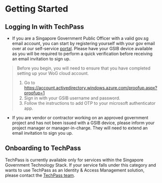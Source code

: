 # Getting Started

## Logging In with TechPass
- If you are a Singapore Government Public Officer with a valid gov.sg email account, you can start by registering yourself with your gov email over at our self-service [portal](https://portal.dev.techpass.gov.sg). Please have your GSIB device available as you will be required to perform a quick verification before receiving an email invitation to sign up.
> Before you begin, you will need to ensure that you have completed setting up your WoG cloud account.
> 1. Go to https://account.activedirectory.windows.azure.com/proofup.aspx?proofup=1
> 2. Sign in with your GSIB username and password. 
> 3. Follow the instructions to add OTP to your microsoft authenticator app.

- If you are vendor or contractor working on an approved government project and has not been issued with a GSIB device, please inform your project manager or manager-in-charge. They will need to extend an email invitation to sign you up.

## Onboarding to TechPass
TechPass is currently available only for services within the Singapore Government Technology Stack. If your service falls under this category and wants to use TechPass as an Identity & Access Management solution, please contact the [TechPass team](mailto:gds_passport@tech.gov.sg).
